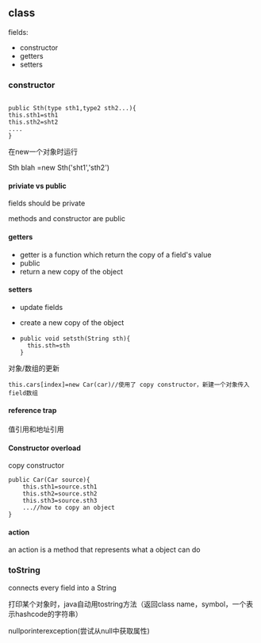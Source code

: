 ## class

fields:

- constructor
- getters
- setters

### constructor

```

public Sth(type sth1,type2 sth2...){
this.sth1=sth1
this.sth2=sht2
.... 
}

```

在new一个对象时运行

Sth blah =new Sth('sht1','sth2')

#### priviate vs public

fields should be private

methods and constructor are public

#### getters

- getter is a function which return the copy of a field's value
- public
- return a new copy of the object

#### setters

- update fields
- create a new copy of the object

- ```
  public void setsth(String sth){
    this.sth=sth
  }
  ```
对象/数组的更新
```
this.cars[index]=new Car(car)//使用了 copy constructor，新建一个对象传入field数组
```

#### reference trap

值引用和地址引用

#### Constructor overload

copy constructor
```
public Car(Car source){
    this.sth1=source.sth1
    this.sth2=source.sth2
    this.sth3=source.sth3
    ...//how to copy an object
}
```

#### action

an action is a method that represents what a object can do

### toString

connects every field into a String

打印某个对象时，java自动用tostring方法（返回class name，symbol，一个表示hashcode的字符串）

nullporinterexception(尝试从null中获取属性)